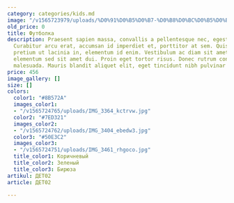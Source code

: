 ```yaml
---
category: categories/kids.md
image: "/v1565723979/uploads/%D0%91%D0%B5%D0%B7-%D0%B8%D0%BC%D0%B5%D0%BD%D0%B8-5_xjes0u.jpg"
old_price: 0
title: Футболка
description: Praesent sapien massa, convallis a pellentesque nec, egestas non nisi.
  Curabitur arcu erat, accumsan id imperdiet et, porttitor at sem. Quisque velit nisi,
  pretium ut lacinia in, elementum id enim. Vestibulum ac diam sit amet quam vehicula
  elementum sed sit amet dui. Proin eget tortor risus. Donec rutrum congue leo eget
  malesuada. Mauris blandit aliquet elit, eget tincidunt nibh pulvinar a.
price: 456
image_gallery: []
size: []
colors:
  color1: "#8B572A"
  images_color1:
  - "/v1565724765/uploads/IMG_3364_kctrvw.jpg"
  color2: "#7ED321"
  images_color2:
  - "/v1565724762/uploads/IMG_3404_ebedw3.jpg"
  color3: "#50E3C2"
  images_color3:
  - "/v1565724751/uploads/IMG_3461_rhgoco.jpg"
  title_color1: Коричневый
  title_color2: Зеленый
  title_color3: Бирюза
artikul: ДЕТ02
article: ДЕТ02

---
```

